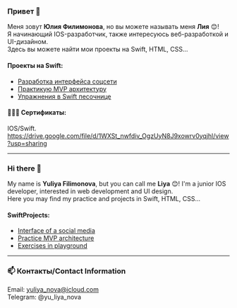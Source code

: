 
### Привет 👋
Меня зовут **Юлия Филимонова**, но вы можете называть меня **Лия** 😊!   
Я начинающий IOS-разработчик, также интересуюсь  веб-разработкой и UI-дизайном.  
Здесь вы можете найти мои проекты на Swift, HTML, CSS...

#### Проекты на Swift: 
* [Разработка интерфейса соцсети](https://github.com/LiyaNova/UIandNavigation) 
* [Практикую MVP архитектуру](https://github.com/LiyaNova/GetNetComment) 
* [Упражнения в Swift песочнице](https://github.com/LiyaNova/CodePracticeSwift) 

#### 👩🏻‍🎓 Сертификаты:
IOS/Swift. https://drive.google.com/file/d/1WXSt_nwfdiv_OgzUyN8J9xowrv0yqjhl/view?usp=sharing


****


### Hi there 👋

My name is **Yuliya Filimonova**, but you can call me **Liya** 😊! I'm a junior IOS developer, interested in web development and UI design.  
Here you may find my practice and projects in Swift, HTML, CSS...


#### SwiftProjects: 
* [Interface of a social media](https://github.com/LiyaNova/UIandNavigation) 
* [Practice MVP architecture ](https://github.com/LiyaNova/GetNetComment) 
* [Exercises in playground](https://github.com/LiyaNova/CodePracticeSwift) 

***
### 📫 Контакты/Contact Information

Email: yuliya_nova@icloud.com   
Telegram: @yu_liya_nova



